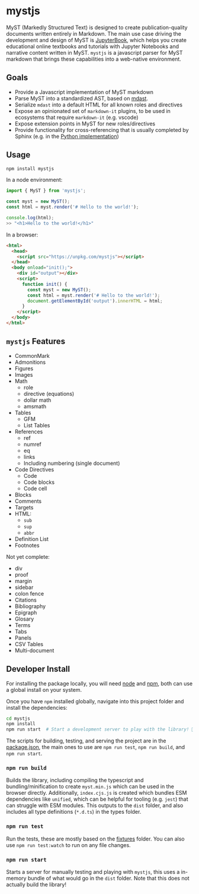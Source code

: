 # mystjs

MyST (Markedly Structured Text) is designed to create publication-quality documents written entirely in Markdown. The main use case driving the development and design of MyST is [JupyterBook](https://jupyterbook.org/), which helps you create educational online textbooks and tutorials with Jupyter Notebooks and narrative content written in MyST. `mystjs` is a javascript parser for MyST markdown that brings these capabilities into a web-native environment.

## Goals

- Provide a Javascript implementation of MyST markdown
- Parse MyST into a standardized AST, based on [mdast](https://github.com/syntax-tree/mdast).
- Serialize `mdast` into a default HTML for all known roles and directives
- Expose an opinionated set of `markdown-it` plugins, to be used in ecosystems that require `markdown-it` (e.g. vscode)
- Expose extension points in MyST for new roles/directives
- Provide functionality for cross-referencing that is usually completed by Sphinx (e.g. in the [Python implementation](https://github.com/executablebooks/MyST-Parser))

## Usage

```bash
npm install mystjs
```

In a node environment:

```javascript
import { MyST } from 'mystjs';

const myst = new MyST();
const html = myst.render('# Hello to the world!');

console.log(html);
>> "<h1>Hello to the world!</h1>"
```

In a browser:

```html
<html>
  <head>
    <script src="https://unpkg.com/mystjs"></script>
  </head>
  <body onload="init();">
    <div id="output"></div>
    <script>
      function init() {
        const myst = new MyST();
        const html = myst.render('# Hello to the world!');
        document.getElementById('output').innerHTML = html;
      }
    </script>
  </body>
</html>
```

## `mystjs` Features

- CommonMark
- Admonitions
- Figures
- Images
- Math
  - role
  - directive (equations)
  - dollar math
  - amsmath
- Tables
  - GFM
  - List Tables
- References
  - ref
  - numref
  - eq
  - links
  - Including numbering (single document)
- Code Directives
  - Code
  - Code blocks
  - Code cell
- Blocks
- Comments
- Targets
- HTML:
  - `sub`
  - `sup`
  - `abbr`
- Definition List
- Footnotes

Not yet complete:

- div
- proof
- margin
- sidebar
- colon fence
- Citations
- Bibliography
- Epigraph
- Glosary
- Terms
- Tabs
- Panels
- CSV Tables
- Multi-document

## Developer Install

For installing the package locally, you will need [node](https://nodejs.org/) and [npm](https://docs.npmjs.com/about-npm), both can use a global install on your system.

Once you have `npm` installed globally, navigate into this project folder and install the dependencies:

```bash
cd mystjs
npm install
npm run start  # Start a development server to play with the library! 🚀
```

The scripts for building, testing, and serving the project are in the [package.json](package.json), the main ones to use are
`npm run test`, `npm run build`, and `npm run start`.

### `npm run build`

Builds the library, including compiling the typescript and bundling/minification to create `myst.min.js` which can be used in the browser directly.
Additionally, `index.cjs.js` is created which bundles ESM dependencies like `unified`, which can be helpful for tooling (e.g. `jest`) that can struggle with ESM modules.
This outputs to the `dist` folder, and also includes all type definitions (`*.d.ts`) in the types folder.

### `npm run test`

Run the tests, these are mostly based on the [fixtures](fixtures) folder. You can also use `npm run test:watch` to run on any file changes.

### `npm run start`

Starts a server for manually testing and playing with `mystjs`, this uses a in-memory bundle of what would go in the `dist` folder.
Note that this does not actually build the library!
